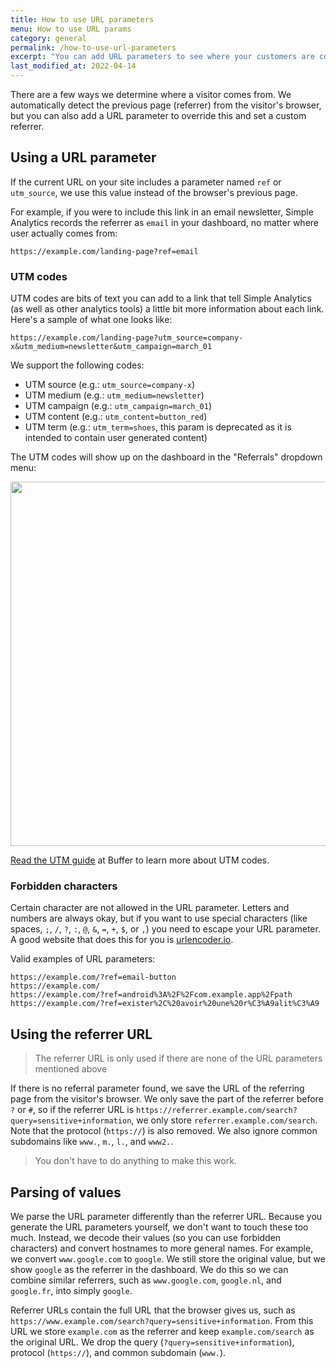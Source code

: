 ```yaml
---
title: How to use URL parameters
menu: How to use URL params
category: general
permalink: /how-to-use-url-parameters
excerpt: "You can add URL parameters to see where your customers are coming from."
last_modified_at: 2022-04-14
---
```


There are a few ways we determine where a visitor comes from. We automatically detect the previous page (referrer) from the visitor's browser, but you can also add a URL parameter to override this and set a custom referrer.

## Using a URL parameter

If the current URL on your site includes a parameter named `ref` or `utm_source`, we use this value instead of the browser's previous page.

For example, if you were to include this link in an email newsletter, Simple Analytics records the referrer as `email` in your dashboard, no matter where user actually comes from:

```
https://example.com/landing-page?ref=email
```

### UTM codes

UTM codes are bits of text you can add to a link that tell Simple Analytics (as well as other analytics tools) a little bit more information about each link. Here's a sample of what one looks like:

```
https://example.com/landing-page?utm_source=company-x&utm_medium=newsletter&utm_campaign=march_01
```

We support the following codes:

- UTM source (e.g.: `utm_source=company-x`)
- UTM medium (e.g.: `utm_medium=newsletter`)
- UTM campaign (e.g.: `utm_campaign=march_01`)
- UTM content (e.g.: `utm_content=button_red`)
- UTM term (e.g.: `utm_term=shoes`, this param is deprecated as it is intended to contain user generated content)

The UTM codes will show up on the dashboard in the "Referrals" dropdown menu:

<img class="border" style="width: 583px" src="https://assets.simpleanalytics.com/docs/dashboard/utm-dropdown.png" />

[Read the UTM guide](https://buffer.com/library/utm-guide/) at Buffer to learn more about UTM codes.

### Forbidden characters

Certain character are not allowed in the URL parameter. Letters and numbers are always okay, but if you want to use special characters (like spaces, `;`, `/`, `?`, `:`, `@`, `&`, `=`, `+`, `$`, or `,`) you need to escape your URL parameter. A good website that does this for you is [urlencoder.io](https://www.urlencoder.io/).

Valid examples of URL parameters:

```
https://example.com/?ref=email-button
https://example.com/
https://example.com/?ref=android%3A%2F%2Fcom.example.app%2Fpath
https://example.com/?ref=exister%2C%20avoir%20une%20r%C3%A9alit%C3%A9
```

## Using the referrer URL

> The referrer URL is only used if there are none of the URL parameters mentioned above

If there is no referral parameter found, we save the URL of the referring page from the visitor's browser. We only save the part of the referrer before `?` or `#`, so if the referrer URL is `https://referrer.example.com/search?query=sensitive+information`, we only store `referrer.example.com/search`. Note that the protocol (`https://`) is also removed. We also ignore common subdomains like `www.`, `m.`, `l.`, and `www2.`.

> You don't have to do anything to make this work.

## Parsing of values

We parse the URL parameter differently than the referrer URL. Because you generate the URL parameters yourself, we don't want to touch these too much. Instead, we decode their values (so you can use forbidden characters) and convert hostnames to more general names. For example, we convert `www.google.com` to `google`. We still store the original value, but we show `google` as the referrer in the dashboard. We do this so we can combine similar referrers, such as `www.google.com`, `google.nl`, and `google.fr`, into simply `google`.

Referrer URLs contain the full URL that the browser gives us, such as `https://www.example.com/search?query=sensitive+information`. From this URL we store `example.com` as the referrer and keep `example.com/search` as the original URL. We drop the query (`?query=sensitive+information`), protocol (`https://`), and common subdomain (`www.`).
